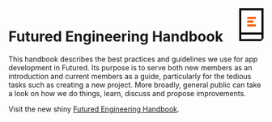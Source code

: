 <img align="right" alt="Engineering handbook logo" src="docs/assets/images/readme_logo.svg" height="65">

# Futured Engineering Handbook

This handbook describes the best practices and guidelines we use for app development in Futured. Its purpose is to serve both new members as an introduction and current members as a guide, particularly for the tedious tasks such as creating a new project. More broadly, general public can take a look on how we do things, learn, discuss and propose improvements.

Visit the new shiny [Futured Engineering Handbook](https://futuredapp.github.io/Engineering-Handbook/).
